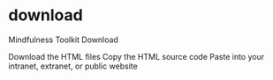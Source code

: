 # download
Mindfulness Toolkit Download

Download the HTML files
Copy the HTML source code
Paste into your intranet, extranet, or public website

